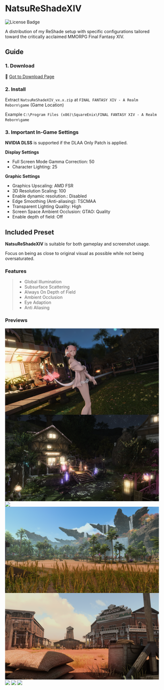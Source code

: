 # NatsuReShadeXIV

![License Badge](https://img.shields.io/badge/license-BSD-green)

A distribution of my ReShade setup with specific configurations tailored toward the critically acclaimed MMORPG Final Fantasy XIV.

## Guide

### 1. Download

📁 [Got to Download Page](https://github.com/NatsumeLS/NatsuReShadeXIV/releases/latest)

### 2. Install

Extract `NatsuReShadeXIV_vx.x.zip` at `FINAL FANTASY XIV - A Realm Reborn\game` (Game Location)

Example `C:\Program Files (x86)\SquareEnix\FINAL FANTASY XIV - A Realm Reborn\game`

### 3. Important In-Game Settings

**NVIDIA DLSS** is supported if the DLAA Only Patch is applied.

**Display Settings**
- Full Screen Mode Gamma Correction: 50
- Character Lighting: 25

**Graphic Settings**
- Graphics Upscaling: AMD FSR
- 3D Resolution Scaling: 100
- Enable dynamic resolution.: Disabled
- Edge Smoothing (Anti-aliasing): TSCMAA
- Transparent Lighting Quality: High
- Screen Space Ambient Occlusion: GTAO: Quality
- Enable depth of field: Off

## Included Preset

**NatsuReShadeXIV** is suitable for both gameplay and screenshot usage.

Focus on being as close to original visual as possible while not being oversaturated.

### Features

> - Global Illumination
> - Subsurface Scattering
> - Always On Depth of Field
> - Ambient Occlusion
> - Eye Adaption
> - Anti Aliasing

### Previews

<img align="center" src=/docs/Preview_1.png>
<img align="center" src=/docs/Preview_2.png>
<img align="center" src=/docs/Preview_3.png>
<img align="center" src=/docs/Preview_4.png>
<img align="center" src=/docs/Preview_5.png>
<img align="center" src=/docs/Preview_6.png>
<img align="center" src=/docs/Preview_7.png>
<img align="center" src=/docs/Preview_8.png>

